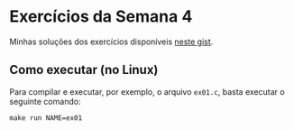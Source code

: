 # Exercícios da Semana 4
Minhas soluções dos exercícios disponíveis [neste gist](https://gist.github.com/Camilotk/5218c6b52997acbef38450c5e6460f11).

## Como executar (no Linux)
Para compilar e executar, por exemplo, o arquivo `ex01.c`, basta executar o seguinte comando:
```
make run NAME=ex01
```
